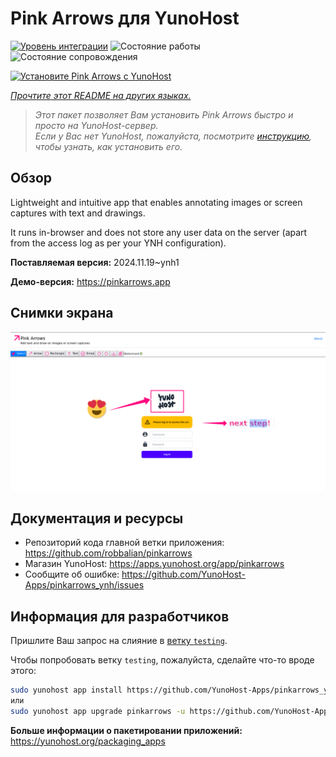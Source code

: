 <!--
Важно: этот README был автоматически сгенерирован <https://github.com/YunoHost/apps/tree/master/tools/readme_generator>
Он НЕ ДОЛЖЕН редактироваться вручную.
-->

# Pink Arrows для YunoHost

[![Уровень интеграции](https://apps.yunohost.org/badge/integration/pinkarrows)](https://ci-apps.yunohost.org/ci/apps/pinkarrows/)
![Состояние работы](https://apps.yunohost.org/badge/state/pinkarrows)
![Состояние сопровождения](https://apps.yunohost.org/badge/maintained/pinkarrows)

[![Установите Pink Arrows с YunoHost](https://install-app.yunohost.org/install-with-yunohost.svg)](https://install-app.yunohost.org/?app=pinkarrows)

*[Прочтите этот README на других языках.](./ALL_README.md)*

> *Этот пакет позволяет Вам установить Pink Arrows быстро и просто на YunoHost-сервер.*  
> *Если у Вас нет YunoHost, пожалуйста, посмотрите [инструкцию](https://yunohost.org/install), чтобы узнать, как установить его.*

## Обзор

Lightweight and intuitive app that enables annotating images or screen captures with text and drawings.

It runs in-browser and does not store any user data on the server (apart from the access log as per your YNH configuration).


**Поставляемая версия:** 2024.11.19~ynh1

**Демо-версия:** <https://pinkarrows.app>

## Снимки экрана

![Снимок экрана Pink Arrows](./doc/screenshots/pinkarrows_ynh.png)

## Документация и ресурсы

- Репозиторий кода главной ветки приложения: <https://github.com/robbalian/pinkarrows>
- Магазин YunoHost: <https://apps.yunohost.org/app/pinkarrows>
- Сообщите об ошибке: <https://github.com/YunoHost-Apps/pinkarrows_ynh/issues>

## Информация для разработчиков

Пришлите Ваш запрос на слияние в [ветку `testing`](https://github.com/YunoHost-Apps/pinkarrows_ynh/tree/testing).

Чтобы попробовать ветку `testing`, пожалуйста, сделайте что-то вроде этого:

```bash
sudo yunohost app install https://github.com/YunoHost-Apps/pinkarrows_ynh/tree/testing --debug
или
sudo yunohost app upgrade pinkarrows -u https://github.com/YunoHost-Apps/pinkarrows_ynh/tree/testing --debug
```

**Больше информации о пакетировании приложений:** <https://yunohost.org/packaging_apps>
